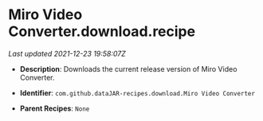 # Miro Video Converter.download.recipe

_Last updated 2021-12-23 19:58:07Z_

- **Description**: Downloads the current release version of Miro Video Converter.

- **Identifier**: `com.github.dataJAR-recipes.download.Miro Video Converter`

- **Parent Recipes**: `None`